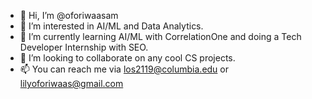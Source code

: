 - 👋 Hi, I’m @oforiwaasam
- 👀 I’m interested in AI/ML and Data Analytics.
- 🌱 I’m currently learning AI/ML with CorrelationOne and doing a Tech Developer Internship with SEO.
- 💞️ I’m looking to collaborate on any cool CS projects.
- 📫 You can reach me via los2119@columbia.edu or lilyoforiwaas@gmail.com

<!---
oforiwaasam/oforiwaasam is a ✨ special ✨ repository because its `README.md` (this file) appears on your GitHub profile.
You can click the Preview link to take a look at your changes.
--->
